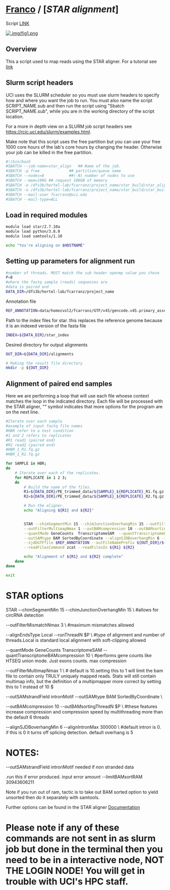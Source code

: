 # [Franco](https://github.com/altsplicer) / [***STAR alignment***]

Script [LINK](https://github.com/Altsplicer/STAR_alignment_script/blob/main/bash/STAR_align.sub)

[![.img/fig1.png](.img/fig1.png)](#nolink)

## Overview

This a script used to map reads using the STAR aligner.
For a tutorial see [link](https://hbctraining.github.io/Intro-to-rnaseq-hpc-O2/lessons/03_alignment.html)

## Slurm script headers
UCI uses the SLURM scheduler so you must use slurm headers to specify how and where you want the job to run. 
You must also name the script SCRIPT_NAME.sub and then run the script using "Sbatch SCRIPT_NAME.sub", while you are in the working directory of the script location. 

For a more in depth view on a SLURM job script headers see https://rcic.uci.edu/slurm/examples.html.

Make note that this script uses the free partition but you can use your free 1000 core hours of the lab's core hours by changing the header.
Otherwise your job can be killed in the free partition.
``` bash
#!/bin/bash
#SBATCH --job-name=star_align	## Name of the job.
#SBATCH -p free				## partition/queue name
#SBATCH --nodes=8			##(-N) number of nodes to use
#SBATCH --mem=100G ## request 100GB of memory
#SBATCH -e /dfs3b/hertel-lab/fcarranz/project_name/star_build/star_align.err	##Error_log
#SBATCH -o /dfs3b/hertel-lab/fcarranz/project_name/star_build/star_build.out	##outputfile_log
#SBATCH --mail-user fcarranz@uci.edu
#SBATCH --mail-type=ALL
```

## Load in required modules
``` bash
module load star/2.7.10a
module load python/3.8.0
module load samtools/1.10

echo "You're aligning on $HOSTNAME"
```

## Setting up parameters for alignment run
``` bash
#number of threads. MUST match the sub header openmp value you chose
P=8
#where the fastq sample (reads) sequences are
#data is paired end
DATA_DIR=/dfs3b/hertel-lab/fcarranz/project_name
```

Annotation file
``` bash
REF_ANNOTATION=data/homezvol2/fcarranz/GTF/v45/gencode.v45.primary_assembly.basic.annotation.gtf
```

Path to the index files for star. this replaces the reference genome because it is an indexed version of the fasta file
``` bash
INDEX=${DATA_DIR}/star_index
```

Desired directory for output alignments
``` bash
OUT_DIR=${DATA_DIR}/alignments

# Making the result file directory
mkdir -p ${OUT_DIR}
```

## Alignment of paired end samples

Here we are performing a loop that will use each file whoese context matches the loop in the indicated directory.
Each file will be processed with the STAR aligner, "\" symbol indicates that more options for the program are on the next line.
``` bash
#Iterate over each sample
#example of input fastq file names
#HBR refer to a test condition
#1 and 2 refers to replicates 
#R1 read1 (paired end)
#R2 read2 (paired end)
#HBR_1_R1.fq.gz
#HBR_1_R2.fq.gz

for SAMPLE in HBR;
do
    # Iterate over each of the replicates.
    for REPLICATE in 1 2 3;
    do
        # Build the name of the files.
        R1=${DATA_DIR}/PE_trimmed_data/${SAMPLE}_${REPLICATE}_R1.fq.gz
        R2=${DATA_DIR}/PE_trimmed_data/${SAMPLE}_${REPLICATE}_R2.fq.gz

        # Run the aligner.
		echo "Aligning ${R1} and ${R2}"


		STAR --chimSegmentMin 15 --chimJunctionOverhangMin 15 --outFilterMismatchNmax 3 --alignEndsType Local  --runThreadN $P \
		--outFilterMultimapNmax 1 --outBAMcompression 10 --outBAMsortingThreadN $P \
		--quantMode GeneCounts  TranscriptomeSAM  --quantTranscriptomeBAMcompression 10 \
		--outSAMtype BAM SortedByCoordinate --alignSJDBoverhangMin 6 --alignIntronMax 300000 --genomeDir $INDEX \
		--sjdbGTFfile $REF_ANNOTATION --outFileNamePrefix ${OUT_DIR}/${SAMPLE}_${REPLICATE}.star \
		--readFilesCommand zcat --readFilesIn ${R1} ${R2}

		echo "Alignment of ${R1} and ${R2} complete"
    done
done

exit
```
# STAR options

STAR --chimSegmentMin 15 --chimJunctionOverhangMin 15 \ #allows for circRNA detection

--outFilterMismatchNmax 3 \ #maximum mismatches allowed

--alignEndsType Local  --runThreadN $P \ #type of alignment and number of threads.Local is standard local alignment with soft-clipping allowed

--quantMode GeneCounts  TranscriptomeSAM  --quantTranscriptomeBAMcompression 10 \ #performs gene counts like HTSEQ union mode. Just exons counts. max compression

--outFilterMultimapNmax 1 \ # default is 10.setting this to 1 will limit the bam file to contain only TRULY uniquely mapped reads. Stats will still contain multimap info, but the definition of a multipmapper more correct by setting this to 1 instead of 10 $

--outSAMstrandField intronMotif --outSAMtype BAM SortedByCoordinate \

--outBAMcompression 10 --outBAMsortingThreadN $P \ #these features increase compression and compression speed by multithreading more than the default 6 threads

--alignSJDBoverhangMin 6 --alignIntronMax 300000 \ #default intron is 0. if this is 0 it turns off splicing detection.  default overhang is 5

# NOTES:
--outSAMstrandField intronMotif needed if non stranded data

.run this if error produced. input error amount --limitBAMsortRAM 30943606211

Note if you run out of ram, tactic is to take out BAM sorted option to yield unsorted then do it separately with samtools.

Further options can be found in the STAR aligner [Documentation](https://github.com/alexdobin/STAR/blob/master/doc/STARmanual.pdf)

# Please note if any of these commands are not sent in as slurm job but done in the terminal then you need to be in a interactive node, NOT THE LOGIN NODE! You will get in trouble with UCI's HPC staff. 

